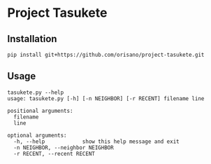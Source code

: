 # Project Tasukete
## Installation
```pip install git+https://github.com/orisano/project-tasukete.git```

## Usage
```
tasukete.py --help
usage: tasukete.py [-h] [-n NEIGHBOR] [-r RECENT] filename line

positional arguments:
  filename
  line

optional arguments:
  -h, --help            show this help message and exit
  -n NEIGHBOR, --neighbor NEIGHBOR
  -r RECENT, --recent RECENT

```
